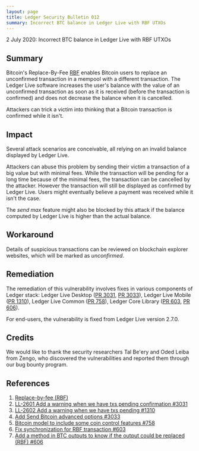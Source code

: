 ```yaml
---
layout: page
title: Ledger Security Bulletin 012
summary: Incorrect BTC balance in Ledger Live with RBF UTXOs
---
```


2 July 2020: Incorrect BTC balance in Ledger Live with RBF UTXOs


## Summary

Bitcoin's Replace-By-Fee [RBF](#1) enables Bitcoin users to replace an
unconfirmed transaction in a mempool with a different transaction. The Ledger
Live software increases the user's balance with the value of an unconfirmed
transaction as soon as it is received (before the transaction is confirmed) and
does not decrease the balance when it is cancelled.

Attackers can trick a victim into thinking that a Bitcoin transaction is
confirmed while it isn't.


## Impact

Several attack scenarios are conceivable, all relying on an invalid balance
displayed by Ledger Live.

Attackers can abuse this problem by sending their victim a transaction of a big
value but with minimal fees. While the transaction will be pending for a long
time because of the minimal fees, the transaction can be cancelled
by the attacker. However the transaction will still be displayed as confirmed by
Ledger Live. Users might eventually believe a payment was received while it
isn't the case.

The *send max* feature might also be blocked by this attack if the balance
computed by Ledger Live is higher than the actual balance.


## Workaround

Details of suspicious transactions can be reviewed on blockchain explorer
websites, which will be marked as *unconfirmed*.


## Remediation

The remediation of this vulnerability involves fixes in various components of
Ledger stack: Ledger Live Desktop ([PR 3031](#2), [PR 3033](#4)), Ledger Live
Mobile ([PR 1310](#3)), Ledger Live Common ([PR 758](#5)), Ledger Core Library
([PR 603](#6), [PR 606](#7)).

For end-users, the vulnerability is fixed from Ledger Live version 2.7.0.


## Credits

We would like to thank the security researchers Tal Be'ery and Oded Leiba from
Zengo, who discovered the vulnerabilities and reported them through our bug
bounty program.


## References

1. <a name="1"></a> [Replace-by-fee (RBF)](https://bitcoinops.org/en/topics/replace-by-fee/)
2. <a name="2"></a> [LL-2601 Add a warning when we have txs pending confirmation #3031](https://github.com/LedgerHQ/ledger-live-desktop/pull/3031)
3. <a name="3"></a> [LL-2602 Add a warning when we have txs pending #1310](https://github.com/LedgerHQ/ledger-live-mobile/pull/1310)
4. <a name="4"></a> [Add Send Bitcoin advanced options #3033](https://github.com/LedgerHQ/ledger-live-desktop/pull/3033)
5. <a name="5"></a> [Bitcoin model to include some coin control features #758](https://github.com/LedgerHQ/ledger-live-common/pull/758)
6. <a name="6"></a> [Fix synchronization for RBF transaction #603](https://github.com/LedgerHQ/lib-ledger-core/pull/603)
7. <a name="7"></a> [Add a method in BTC outputs to know if the output could be replaced (RBF) #606](https://github.com/LedgerHQ/lib-ledger-core/pull/606)
